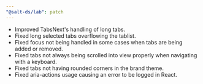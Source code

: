 ```yaml
---
"@salt-ds/lab": patch
---
```


- Improved TabsNext's handling of long tabs.
- Fixed long selected tabs overflowing the tablist.
- Fixed focus not being handled in some cases when tabs are being added or removed.
- Fixed tabs not always being scrolled into view properly when navigating with a keyboard.
- Fixed tabs not having rounded corners in the brand theme.
- Fixed aria-actions usage causing an error to be logged in React.
